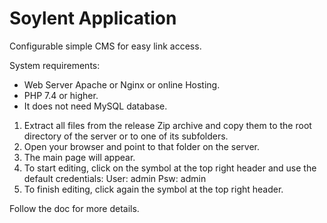 # Soylent Application
Configurable simple CMS for easy link access.

System requirements:
- Web Server Apache or Nginx or online Hosting.
- PHP 7.4 or higher.
- It does not need MySQL database.

1) Extract all files from the release Zip archive and copy them to the root directory of the server or to
one of its subfolders.
2) Open your browser and point to that folder on the server.
3) The main page will appear.
4) To start editing, click on the symbol at the top right header and use the default credentials:
User: admin
Psw: admin
5) To finish editing, click again the symbol at the top right header.

Follow the doc for more details.
